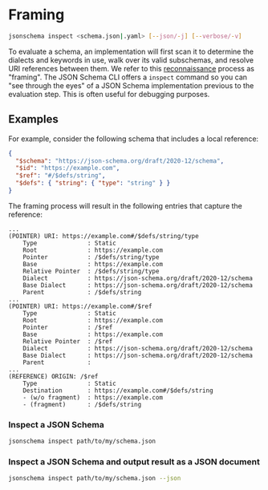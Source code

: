 Framing
=======

```sh
jsonschema inspect <schema.json|.yaml> [--json/-j] [--verbose/-v]
```

To evaluate a schema, an implementation will first scan it to determine the
dialects and keywords in use, walk over its valid subschemas, and resolve URI
references between them. We refer to this
[reconnaissance](https://en.wikipedia.org/wiki/Reconnaissance) process as
"framing". The JSON Schema CLI offers a `inspect` command so you can "see through
the eyes" of a JSON Schema implementation previous to the evaluation step. This
is often useful for debugging purposes.

Examples
--------

For example, consider the following schema that includes a local reference:

```json
{
  "$schema": "https://json-schema.org/draft/2020-12/schema",
  "$id": "https://example.com",
  "$ref": "#/$defs/string",
  "$defs": { "string": { "type": "string" } }
}
```

The framing process will result in the following entries that capture the
reference:

```
...
(POINTER) URI: https://example.com#/$defs/string/type
    Type              : Static
    Root              : https://example.com
    Pointer           : /$defs/string/type
    Base              : https://example.com
    Relative Pointer  : /$defs/string/type
    Dialect           : https://json-schema.org/draft/2020-12/schema
    Base Dialect      : https://json-schema.org/draft/2020-12/schema
    Parent            : /$defs/string
...
(POINTER) URI: https://example.com#/$ref
    Type              : Static
    Root              : https://example.com
    Pointer           : /$ref
    Base              : https://example.com
    Relative Pointer  : /$ref
    Dialect           : https://json-schema.org/draft/2020-12/schema
    Base Dialect      : https://json-schema.org/draft/2020-12/schema
    Parent            :
...
(REFERENCE) ORIGIN: /$ref
    Type              : Static
    Destination       : https://example.com#/$defs/string
    - (w/o fragment)  : https://example.com
    - (fragment)      : /$defs/string
```

### Inspect a JSON Schema

```sh
jsonschema inspect path/to/my/schema.json
```

### Inspect a JSON Schema and output result as a JSON document

```sh
jsonschema inspect path/to/my/schema.json --json
```
